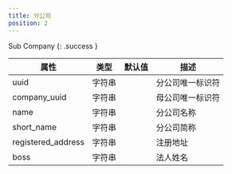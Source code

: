 ```yaml
---
title: 分公司
position: 2
---
```


Sub Company
{: .success }

属性      | 类型   | 默认值 | 描述
----------|--------|--------|------|
uuid      | 字符串 |        | 分公司唯一标识符
company_uuid      | 字符串 |        | 母公司唯一标识符
name       | 字符串 |        | 分公司名称
short_name       | 字符串 |        | 分公司简称
registered_address  | 字符串 |        | 注册地址
boss  | 字符串 |        | 法人姓名